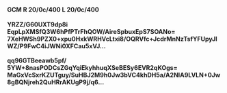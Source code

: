 #### GCM R 20/0c/400 L 20/0c/400
**YRZZ/G60UXT9dp8i**<br/>**EqpLpXMSfQ3W6hPfPTrFhQOW/AireSpbuxEpS7SOANo=**<br/>**7XeHWSh9PZX0+xpu0HxkWRHVcLtxi8/OQRVfc+JcdrMnNzTsfYFUpyJlWZ/P9FwC4iJWNi0XFCau5xVJ...**<br/><br/>
**qq96GTBeeawb5pf/**<br/>**5YW+8nasPODCsZGqYqiEkyhhuqXSeBESy6EVR2qKOgs=**<br/>**MaGxVcSxrKZUTguy/SuHBJ2M9h0Jw3bVC4khDH5a/A2NIA9LVLN+0Jw8gBQNjreh2QuHRrAKUgP9j/q6...**